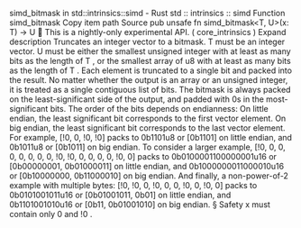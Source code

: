 simd_bitmask in std::intrinsics::simd - Rust
std
::
intrinsics
::
simd
Function
simd_bitmask
Copy item path
Source
pub unsafe fn simd_bitmask<T, U>(x: T) -> U
🔬
This is a nightly-only experimental API. (
core_intrinsics
)
Expand description
Truncates an integer vector to a bitmask.
T
must be an integer vector.
U
must be either the smallest unsigned integer with at least as many bits as the length
of
T
, or the smallest array of
u8
with at least as many bits as the length of
T
.
Each element is truncated to a single bit and packed into the result.
No matter whether the output is an array or an unsigned integer, it is treated as a single
contiguous list of bits. The bitmask is always packed on the least-significant side of the
output, and padded with 0s in the most-significant bits. The order of the bits depends on
endianness:
On little endian, the least significant bit corresponds to the first vector element.
On big endian, the least significant bit corresponds to the last vector element.
For example,
[!0, 0, !0, !0]
packs to
0b1101u8
or
[0b1101]
on little endian, and
0b1011u8
or
[0b1011]
on big endian.
To consider a larger example,
[!0, 0, 0, 0, 0, 0, 0, 0, !0, !0, 0, 0, 0, 0, !0, 0]
packs to
0b0100001100000001u16
or
[0b00000001, 0b01000011]
on little endian, and
0b1000000011000010u16
or
[0b10000000, 0b11000010]
on big endian.
And finally, a non-power-of-2 example with multiple bytes:
[!0, !0, 0, !0, 0, 0, !0, 0, !0, 0]
packs to
0b0101001011u16
or
[0b01001011, 0b01]
on little endian, and
0b1101001010u16
or
[0b11, 0b01001010]
on big endian.
§
Safety
x
must contain only
0
and
!0
.